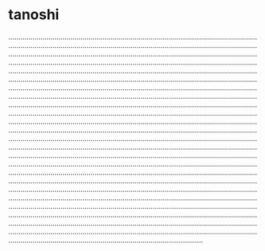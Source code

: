 # tanoshi

.................................................................................................................................................................................................................................................................................................................................................................................................................................................................................................................................................................................................................................................................................................................................................................................................................................................................................................................................................................................................................................................................................................................................................................................................................................................................................................................................................................................................................................................................................................................................................................................................................................................................................................................................................................................................................................................................................................................................................................................................................................................................................................................................................................................................................................................................................................................................................................................................................................................................................................................................................................................................................................................................................................................................................................................................................................................................................................................................................................................................................................................................................................................................................................................................